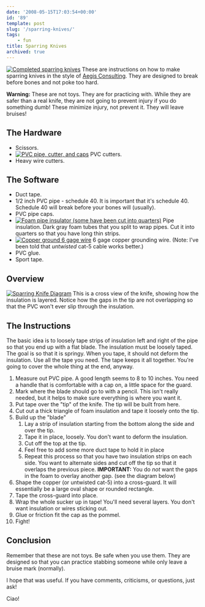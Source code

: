 ```yaml
---
date: '2008-05-15T17:03:54+00:00'
id: '89'
template: post
slug: '/sparring-knives/'
tags:
    - fun
title: Sparring Knives
archived: true
---
```


[![Completed sparring knives](https://farm4.static.flickr.com/3255/2454731346_c6cd27c8fc_m.jpg%20%22Completed%20sparring%20knives%22)](https://www.flickr.com/photos/docwhat/2454731346/)
These are instructions on how to make sparring knives in the style of
[Aegis Consulting](http://www.aegisconsulting.org). They are designed to break
before bones and not poke too hard.

**Warning:** These are not toys. They are for practicing with. While they are
safer than a real knife, they are not going to prevent injury if you do
something dumb! These minimize injury, not prevent it. They will leave
bruises!

## The Hardware

-   Scissors.
-   [![PVC pipe, cutter, and caps](https://farm3.static.flickr.com/2388/2453905961_32201c2640_t.jpg)](https://www.flickr.com/photos/docwhat/2453905961/)
    PVC cutters.
-   Heavy wire cutters.

## The Software

-   Duct tape.
-   1/2 inch PVC pipe - schedule 40. It is important that it's schedule 40.
    Schedule 40 will break before your bones will (usually).
-   PVC pipe caps.
-   [![Foam pipe insulator (some have been cut into quarters)](https://farm3.static.flickr.com/2339/2453906017_96bbf4b801_t.jpg)](https://www.flickr.com/photos/docwhat/2453906017/)
    Pipe insulation. Dark gray foam tubes that you split to wrap pipes. Cut it
    into quarters so that you have long thin strips.
-   [![Copper ground 6 gage wire](https://farm4.static.flickr.com/3283/2454731680_7161730f5b_t.jpg)](https://www.flickr.com/photos/docwhat/2454731680/)
    6 gage copper grounding wire. (Note: I've been told that _untwisted_ cat-5
    cable works better.)
-   PVC glue.
-   Sport tape.

## Overview

[![Sparring Knife Diagram](https://farm4.static.flickr.com/3116/2460811954_c281358d19.jpg)](https://www.flickr.com/photos/docwhat/2460811954/)
This is a cross view of the knife, showing how the insulation is layered.
Notice how the gaps in the tip are not overlapping so that the PVC won't ever
slip through the insulation.

## The Instructions

The basic idea is to loosely tape strips of insulation left and right of the
pipe so that you end up with a flat blade. The insulation must be loosely
taped. The goal is so that it is springy. When you tape, it should not deform
the insulation. Use all the tape you need. The tape keeps it all together.
You're going to cover the whole thing at the end, anyway.

1.  Measure out PVC pipe. A good length seems to 8 to 10 inches. You need a
    handle that is comfortable with a cap on, a little space for the guard.
2.  Mark where the blade should go to with a pencil. This isn't really needed,
    but it helps to make sure everything is where you want it.
3.  Put tape over the "tip" of the knife. The tip will be built from here.
4.  Cut out a thick triangle of foam insulation and tape it loosely onto the
    tip.
5.  Build up the "blade"
    1.  Lay a strip of insulation starting from the bottom along the side and
        over the tip.
    2.  Tape it in place, loosely. You don't want to deform the insulation.
    3.  Cut off the top at the tip.
    4.  Feel free to add some more duct tape to hold it in place
    5.  Repeat this process so that you have two insulation strips on each
        side. You want to alternate sides and cut off the tip so that it
        overlaps the previous piece. **IMPORTANT:** You do _not_ want the gaps
        in the foam to overlay another gap. (see the diagram below)
6.  Shape the copper (or untwisted cat-5) into a cross-guard. It will
    essentially be a large oval shape or rounded rectangle.
7.  Tape the cross-guard into place.
8.  Wrap the whole sucker up in tape! You'll need several layers. You don't
    want insulation or wires sticking out.
9.  Glue or friction fit the cap as the pommel.
10. Fight!

## Conclusion

Remember that these are not toys. Be safe when you use them. They are designed
so that you can practice stabbing someone while only leave a bruise mark
(normally).

I hope that was useful. If you have comments, criticisms, or questions, just
ask!

Ciao!
